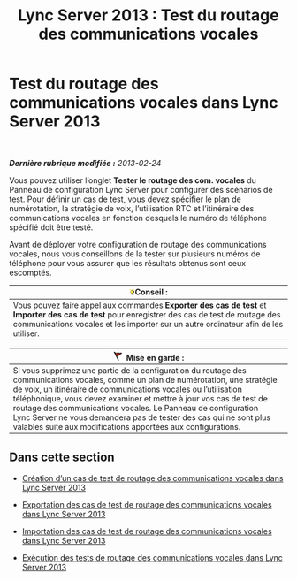 ﻿---
title: 'Lync Server 2013 : Test du routage des communications vocales'
TOCTitle: Test du routage des communications vocales
ms:assetid: d3aae909-fef6-440f-b144-0b62dc82bf5d
ms:mtpsurl: https://technet.microsoft.com/fr-fr/library/Gg398915(v=OCS.15)
ms:contentKeyID: 49298940
ms.date: 05/20/2016
mtps_version: v=OCS.15
ms.translationtype: HT
---

# Test du routage des communications vocales dans Lync Server 2013

 

_**Dernière rubrique modifiée :** 2013-02-24_

Vous pouvez utiliser l’onglet **Tester le routage des com. vocales** du Panneau de configuration Lync Server pour configurer des scénarios de test. Pour définir un cas de test, vous devez spécifier le plan de numérotation, la stratégie de voix, l’utilisation RTC et l’itinéraire des communications vocales en fonction desquels le numéro de téléphone spécifié doit être testé.

Avant de déployer votre configuration de routage des communications vocales, nous vous conseillons de la tester sur plusieurs numéros de téléphone pour vous assurer que les résultats obtenus sont ceux escomptés.

<table>
<thead>
<tr class="header">
<th><img src="images/JJ205025.tip(OCS.15).gif" title="tip" alt="tip" />Conseil :</th>
</tr>
</thead>
<tbody>
<tr class="odd">
<td>Vous pouvez faire appel aux commandes <strong>Exporter des cas de test</strong> et <strong>Importer des cas de test</strong> pour enregistrer des cas de test de routage des communications vocales et les importer sur un autre ordinateur afin de les utiliser.</td>
</tr>
</tbody>
</table>


<table>
<thead>
<tr class="header">
<th><img src="images/JJ205186.Caution(OCS.15).gif" title="Caution" alt="Caution" />Mise en garde :</th>
</tr>
</thead>
<tbody>
<tr class="odd">
<td>Si vous supprimez une partie de la configuration du routage des communications vocales, comme un plan de numérotation, une stratégie de voix, un itinéraire de communications vocales ou l’utilisation téléphonique, vous devez examiner et mettre à jour vos cas de test de routage des communications vocales. Le Panneau de configuration Lync Server ne vous demandera pas de tester des cas qui ne sont plus valables suite aux modifications apportées aux configurations.</td>
</tr>
</tbody>
</table>


## Dans cette section

  - [Création d’un cas de test de routage des communications vocales dans Lync Server 2013](lync-server-2013-create-a-voice-routing-test-case.md)

  - [Exportation des cas de test de routage des communications vocales dans Lync Server 2013](lync-server-2013-export-voice-routing-test-cases.md)

  - [Importation des cas de test de routage des communications vocales dans Lync Server 2013](lync-server-2013-import-voice-routing-test-cases.md)

  - [Exécution des tests de routage des communications vocales dans Lync Server 2013](lync-server-2013-running-voice-routing-tests.md)

